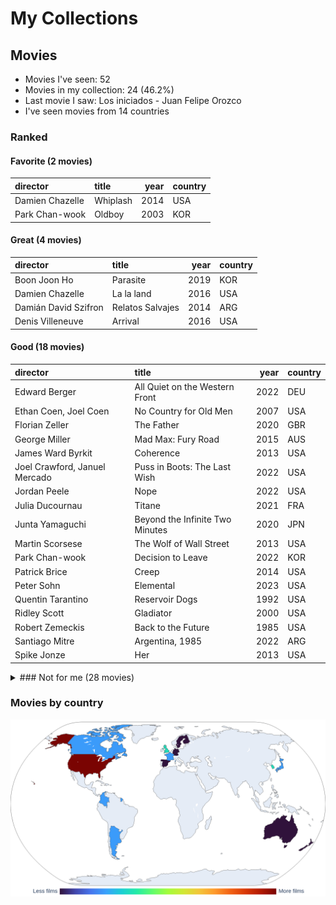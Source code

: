 # My Collections

## Movies

- Movies I've seen: 52
- Movies in my collection: 24 (46.2%)
- Last movie I saw: Los iniciados - Juan Felipe Orozco
- I've seen movies from 14 countries

### Ranked

#### Favorite (2 movies)

| director        | title    |   year | country   |
|:----------------|:---------|-------:|:----------|
| Damien Chazelle | Whiplash |   2014 | USA       |
| Park Chan-wook  | Oldboy   |   2003 | KOR       |

#### Great (4 movies)

| director             | title            |   year | country   |
|:---------------------|:-----------------|-------:|:----------|
| Boon Joon Ho         | Parasite         |   2019 | KOR       |
| Damien Chazelle      | La la land       |   2016 | USA       |
| Damián David Szifron | Relatos Salvajes |   2014 | ARG       |
| Denis Villeneuve     | Arrival          |   2016 | USA       |

#### Good (18 movies)

| director                      | title                           |   year | country   |
|:------------------------------|:--------------------------------|-------:|:----------|
| Edward Berger                 | All Quiet on the Western Front  |   2022 | DEU       |
| Ethan Coen, Joel Coen         | No Country for Old Men          |   2007 | USA       |
| Florian Zeller                | The Father                      |   2020 | GBR       |
| George Miller                 | Mad Max: Fury Road              |   2015 | AUS       |
| James Ward Byrkit             | Coherence                       |   2013 | USA       |
| Joel Crawford, Januel Mercado | Puss in Boots: The Last Wish    |   2022 | USA       |
| Jordan Peele                  | Nope                            |   2022 | USA       |
| Julia Ducournau               | Titane                          |   2021 | FRA       |
| Junta Yamaguchi               | Beyond the Infinite Two Minutes |   2020 | JPN       |
| Martin Scorsese               | The Wolf of Wall Street         |   2013 | USA       |
| Park Chan-wook                | Decision to Leave               |   2022 | KOR       |
| Patrick Brice                 | Creep                           |   2014 | USA       |
| Peter Sohn                    | Elemental                       |   2023 | USA       |
| Quentin Tarantino             | Reservoir Dogs                  |   1992 | USA       |
| Ridley Scott                  | Gladiator                       |   2000 | USA       |
| Robert Zemeckis               | Back to the Future              |   1985 | USA       |
| Santiago Mitre                | Argentina, 1985                 |   2022 | ARG       |
| Spike Jonze                   | Her                             |   2013 | USA       |

<details>
<summary>### Not for me (28 movies)</summary>
| director                           | title                                             |   year | country   |
|:-----------------------------------|:--------------------------------------------------|-------:|:----------|
| Brad Bird                          | Ratatouille                                       |   2007 | USA       |
| Brandon Cronenberg                 | Infinity Pool                                     |   2023 | CAN       |
| Brandon Cronenberg                 | Possessor                                         |   2020 | CAN       |
| Carlota Pereda                     | Cerdita                                           |   2022 | ESP       |
| Christopher Nolan                  | Oppenheimer                                       |   2023 | USA       |
| Colbert García                     | Silencio en el paraíso                            |   2011 | COL       |
| Darren Aronofsky                   | The Whale                                         |   2022 | USA       |
| Dean Fleischer-Camp                | Marcel the Shell with Shoes On                    |   2021 | USA       |
| Denis Villeneuve                   | Sicario                                           |   2015 | USA       |
| Edgar Wright                       | Shaun of the Dead                                 |   2004 | GBR       |
| Fabrice Éboué                      | Some Like It Rare                                 |   2021 | FRA       |
| Guillermo del Toro, Mark Gustafson | Guillermo del Toro's Pinocchio                    |   2022 | USA       |
| Hideo Nakata                       | Ringu                                             |   1998 | JPN       |
| Jalmari Helander                   | Sisu                                              |   2022 | FIN       |
| James Cameron                      | The Terminator                                    |   1984 | USA       |
| James Mangold                      | Indiana Jones and the Dial of Destiny             |   2023 | USA       |
| John Krasinski                     | A Quiet Place                                     |   2018 | USA       |
| John Krasinski                     | A Quiet Place Part II                             |   2020 | USA       |
| Juan Felipe Orozco                 | Los iniciados                                     |   2023 | COL       |
| Lee Cronin                         | Evil Dead Rise                                    |   2023 | USA       |
| Luca Guadagnino                    | Bones and All                                     |   2022 | USA       |
| Mike Newell                        | Harry Potter and the Goblet of Fire               |   2005 | GBR       |
| Oliver Stone                       | Snowden                                           |   2016 | USA       |
| Peter Jackson                      | The Lord of the Rings: The Fellowship of the Ring |   2001 | NZL       |
| Ridley Scott                       | The Martian                                       |   2015 | USA       |
| Ridley Scott                       | Alien                                             |   1979 | USA       |
| Ruben Östlund                      | Triangle of Sadness                               |   2022 | SWE       |
| Wes Anderson                       | Asteroid City                                     |   2023 | USA       |
</details>

### Movies by country

<picture>
  <source media="(prefers-color-scheme: dark)" srcset="figures/films_map_plotly_dark.png">
  <source media="(prefers-color-scheme: light)" srcset="figures/films_map_plotly.png">
  <img alt="Frequency of films by country choropleth map" src="figures/films_map_plotly.png">
</picture>
